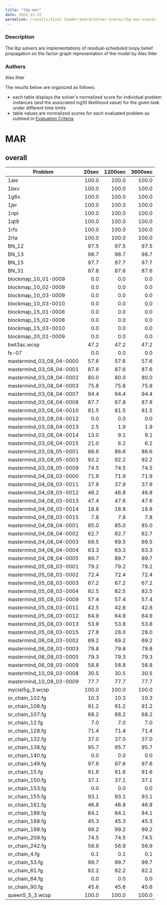 ```yaml
---
title: "lbp-mar"
date: 2022-12-22
permalink: /results/final-leader-board/solver-scores/lbp-mar-scores
---
```



### Description

The lbp solvers are implementations of residual-scheduled loopy belief propagation on the factor graph representation of the model by Alex Ihler

### Authors

Alex Ihler


The results below are organized as follows:
- each table displays the solver's normalized score for individual problem instances (and the associated log10 likelihood value) for the given task under different time limits
- table values are normalized scores for each evaluated problem as outlined in [Evaluation Criteria](https://uaicompetition.github.io/uci-2022/results/evaluation-criteria/)


# MAR

## overall

|         Problem          | 20sec | 1200sec | 3600sec |
| ------------------------ | ----: | ------: | ------: |
| 1aie                     | 100.0 |   100.0 |   100.0 |
| 1bxv                     | 100.0 |   100.0 |   100.0 |
| 1g6x                     | 100.0 |   100.0 |   100.0 |
| 1jer                     | 100.0 |   100.0 |   100.0 |
| 1npl                     | 100.0 |   100.0 |   100.0 |
| 1qt9                     | 100.0 |   100.0 |   100.0 |
| 1rfs                     | 100.0 |   100.0 |   100.0 |
| 2rta                     | 100.0 |   100.0 |   100.0 |
| BN_12                    |  97.5 |    97.5 |    97.5 |
| BN_13                    |  98.7 |    98.7 |    98.7 |
| BN_15                    |  97.7 |    97.7 |    97.7 |
| BN_31                    |  87.6 |    87.6 |    87.6 |
| blockmap_10_01-0009      |   0.0 |     0.0 |     0.0 |
| blockmap_10_02-0009      |   0.0 |     0.0 |     0.0 |
| blockmap_10_03-0009      |   0.0 |     0.0 |     0.0 |
| blockmap_10_03-0010      |   0.0 |     0.0 |     0.0 |
| blockmap_15_01-0008      |   0.0 |     0.0 |     0.0 |
| blockmap_15_02-0008      |   0.0 |     0.0 |     0.0 |
| blockmap_15_03-0010      |   0.0 |     0.0 |     0.0 |
| blockmap_20_01-0009      |   0.0 |     0.0 |     0.0 |
| bwt3ac.wcsp              |  47.2 |    47.2 |    47.2 |
| fs-07                    |   0.0 |     0.0 |     0.0 |
| mastermind_03_08_04-0000 |  57.6 |    57.6 |    57.6 |
| mastermind_03_08_04-0001 |  87.6 |    87.6 |    87.6 |
| mastermind_03_08_04-0002 |  80.0 |    80.0 |    80.0 |
| mastermind_03_08_04-0003 |  75.8 |    75.8 |    75.8 |
| mastermind_03_08_04-0007 |  94.4 |    94.4 |    94.4 |
| mastermind_03_08_04-0008 |  87.7 |    87.8 |    87.8 |
| mastermind_03_08_04-0010 |  81.5 |    81.5 |    81.5 |
| mastermind_03_08_04-0012 |   0.0 |     0.0 |     0.0 |
| mastermind_03_08_04-0013 |   2.5 |     1.9 |     1.9 |
| mastermind_03_08_04-0014 |  13.0 |     9.1 |     9.1 |
| mastermind_03_08_04-0015 |  21.0 |     6.2 |     6.2 |
| mastermind_03_08_05-0001 |  86.6 |    86.6 |    86.6 |
| mastermind_03_08_05-0003 |  92.2 |    92.2 |    92.2 |
| mastermind_03_08_05-0009 |  74.5 |    74.5 |    74.5 |
| mastermind_04_08_03-0000 |  71.9 |    71.9 |    71.9 |
| mastermind_04_08_03-0011 |  37.9 |    37.9 |    37.9 |
| mastermind_04_08_03-0012 |  46.2 |    46.8 |    46.8 |
| mastermind_04_08_03-0013 |  47.4 |    47.6 |    47.6 |
| mastermind_04_08_03-0014 |  18.8 |    18.8 |    18.8 |
| mastermind_04_08_03-0015 |   7.8 |     7.8 |     7.8 |
| mastermind_04_08_04-0001 |  85.0 |    85.0 |    85.0 |
| mastermind_04_08_04-0002 |  62.7 |    62.7 |    62.7 |
| mastermind_04_08_04-0003 |  69.5 |    69.5 |    69.5 |
| mastermind_04_08_04-0004 |  63.3 |    63.3 |    63.3 |
| mastermind_04_08_04-0005 |  89.7 |    89.7 |    89.7 |
| mastermind_05_08_03-0001 |  79.2 |    79.2 |    79.2 |
| mastermind_05_08_03-0002 |  72.4 |    72.4 |    72.4 |
| mastermind_05_08_03-0003 |  67.2 |    67.2 |    67.2 |
| mastermind_05_08_03-0004 |  82.5 |    82.5 |    82.5 |
| mastermind_05_08_03-0009 |  57.4 |    57.4 |    57.4 |
| mastermind_05_08_03-0011 |  42.5 |    42.8 |    42.8 |
| mastermind_05_08_03-0012 |  64.9 |    64.9 |    64.9 |
| mastermind_05_08_03-0013 |  53.9 |    53.8 |    53.8 |
| mastermind_05_08_03-0015 |  27.8 |    28.0 |    28.0 |
| mastermind_06_08_03-0002 |  69.2 |    69.2 |    69.2 |
| mastermind_06_08_03-0003 |  79.8 |    79.8 |    79.8 |
| mastermind_06_08_03-0005 |  79.3 |    79.3 |    79.3 |
| mastermind_06_08_03-0009 |  58.8 |    58.8 |    58.8 |
| mastermind_10_08_03-0008 |  30.5 |    30.5 |    30.5 |
| mastermind_10_08_03-0009 |  77.7 |    77.7 |    77.7 |
| myciel5g_3.wcsp          | 100.0 |   100.0 |   100.0 |
| or_chain_102.fg          |  10.3 |    10.3 |    10.3 |
| or_chain_106.fg          |  91.2 |    91.2 |    91.2 |
| or_chain_107.fg          |  68.2 |    68.2 |    68.2 |
| or_chain_12.fg           |   7.0 |     7.0 |     7.0 |
| or_chain_128.fg          |  71.4 |    71.4 |    71.4 |
| or_chain_132.fg          |  37.0 |    37.0 |    37.0 |
| or_chain_138.fg          |  95.7 |    95.7 |    95.7 |
| or_chain_140.fg          |   0.0 |     0.0 |     0.0 |
| or_chain_149.fg          |  97.6 |    97.6 |    97.6 |
| or_chain_15.fg           |  91.6 |    91.6 |    91.6 |
| or_chain_150.fg          |  37.1 |    37.1 |    37.1 |
| or_chain_153.fg          |   0.0 |     0.0 |     0.0 |
| or_chain_155.fg          |  93.1 |    93.1 |    93.1 |
| or_chain_161.fg          |  46.8 |    46.8 |    46.8 |
| or_chain_186.fg          |  84.1 |    84.1 |    84.1 |
| or_chain_188.fg          |  45.3 |    45.3 |    45.3 |
| or_chain_198.fg          |  99.2 |    99.2 |    99.2 |
| or_chain_209.fg          |  74.5 |    74.5 |    74.5 |
| or_chain_242.fg          |  56.9 |    56.9 |    56.9 |
| or_chain_4.fg            |   0.1 |     0.1 |     0.1 |
| or_chain_53.fg           |  99.7 |    99.7 |    99.7 |
| or_chain_61.fg           |  82.2 |    82.2 |    82.2 |
| or_chain_64.fg           |   0.0 |     0.0 |     0.0 |
| or_chain_90.fg           |  45.6 |    45.6 |    45.6 |
| queen5_5_3.wcsp          | 100.0 |   100.0 |   100.0 |

